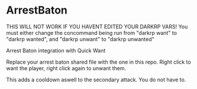 # ArrestBaton

THIS WILL NOT WORK IF YOU HAVENT EDITED YOUR DARKRP VARS!
You must either change the concommand being run from "darkrp want" to "darkrp wanted", and "darkrp unwant" to "darkrp unwanted"

Arrest Baton integration with Quick Want

Replace your arrest baton shared file with the one in this repo.
Right click to want the player, right click again to unwant them.

This adds a cooldown aswell to the secondary attack. You do not have to.
